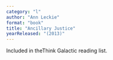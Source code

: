 ```yaml
---
category: "l"
author: "Ann Leckie"
format: "book"
title: "Ancillary Justice"
yearReleased: "(2013)"
---
```

Included in theThink Galactic reading list.